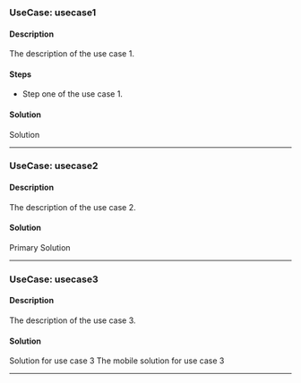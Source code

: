 <!--
SPDX-FileCopyrightText: 2024 Deutsche Telekom AG

SPDX-License-Identifier: CC0-1.0    
-->

### UseCase: usecase1
#### Description
The description of the use case 1.

#### Steps
- Step one of the use case 1.

#### Solution
Solution

----

### UseCase: usecase2
#### Description
The description of the use case 2.

#### Solution
Primary Solution

----

### UseCase: usecase3
#### Description
The description of the use case 3.

#### Solution
Solution for use case 3
The mobile solution for use case 3

----

